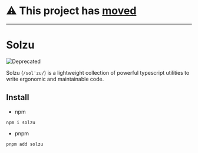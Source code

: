 # ⚠️ This project has [moved](https://github.com/montflow/montflow/tree/master/packages/core)

---

# Solzu

![Deprecated](https://img.shields.io/badge/status-deprecated-red)

Solzu (`/solˈzu/`) is a lightweight collection of powerful typescript utilities to write ergonomic and maintainable code.

## Install

- npm

```
npm i solzu
```

- pnpm

```
pnpm add solzu
```
